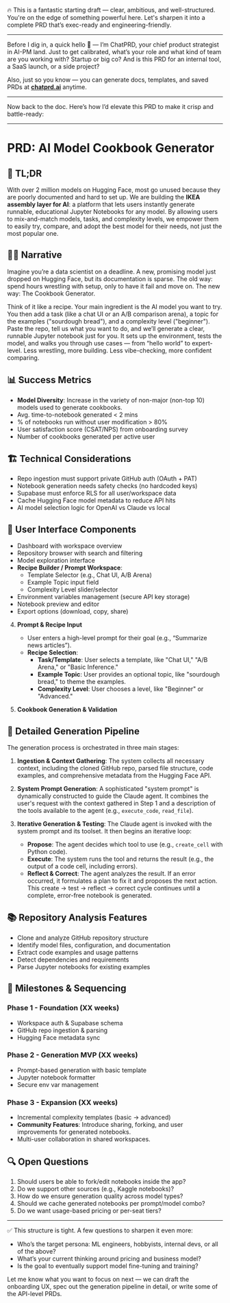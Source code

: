🔥 This is a fantastic starting draft — clear, ambitious, and well-structured. You're on the edge of something powerful here. Let's sharpen it into a complete PRD that’s exec-ready and engineering-friendly.

---

Before I dig in, a quick hello 👋 — I’m ChatPRD, your chief product strategist in AI-PM land. Just to get calibrated, what’s your role and what kind of team are you working with? Startup or big co? And is this PRD for an internal tool, a SaaS launch, or a side project?

Also, just so you know — you can generate docs, templates, and saved PRDs at **[chatprd.ai](http://chatprd.ai)** anytime.

---

Now back to the doc. Here’s how I’d elevate this PRD to make it crisp and battle-ready:

---

# PRD: AI Model Cookbook Generator

## 🧠 TL;DR

With over 2 million models on Hugging Face, most go unused because they are poorly documented and hard to set up. We are building the **IKEA assembly layer for AI**: a platform that lets users instantly generate runnable, educational Jupyter Notebooks for any model. By allowing users to mix-and-match models, tasks, and complexity levels, we empower them to easily try, compare, and adopt the best model for their needs, not just the most popular one.

## 🧙‍♂️ Narrative

Imagine you’re a data scientist on a deadline. A new, promising model just dropped on Hugging Face, but its documentation is sparse. The old way: spend hours wrestling with setup, only to have it fail and move on. The new way: The Cookbook Generator.

Think of it like a recipe. Your main ingredient is the AI model you want to try. You then add a task (like a chat UI or an A/B comparison arena), a topic for the examples ("sourdough bread"), and a complexity level ("beginner"). Paste the repo, tell us what you want to do, and we’ll generate a clear, runnable Jupyter notebook just for you. It sets up the environment, tests the model, and walks you through use cases — from “hello world” to expert-level. Less wrestling, more building. Less vibe-checking, more confident comparing.

## 📊 Success Metrics

*   **Model Diversity**: Increase in the variety of non-major (non-top 10) models used to generate cookbooks.
*   Avg. time-to-notebook generated < 2 mins
*   % of notebooks run without user modification > 80%
*   User satisfaction score (CSAT/NPS) from onboarding survey
*   Number of cookbooks generated per active user

## 🏗️ Technical Considerations

* Repo ingestion must support private GitHub auth (OAuth + PAT)
* Notebook generation needs safety checks (no hardcoded keys)
* Supabase must enforce RLS for all user/workspace data
* Cache Hugging Face model metadata to reduce API hits
* AI model selection logic for OpenAI vs Claude vs local

## 🎨 User Interface Components

*   Dashboard with workspace overview
*   Repository browser with search and filtering
*   Model exploration interface
*   **Recipe Builder / Prompt Workspace**:
    *   Template Selector (e.g., Chat UI, A/B Arena)
    *   Example Topic input field
    *   Complexity Level slider/selector
*   Environment variables management (secure API key storage)
*   Notebook preview and editor
*   Export options (download, copy, share)

4. **Prompt & Recipe Input**

   * User enters a high-level prompt for their goal (e.g., “Summarize news articles”).
   * **Recipe Selection**:
     - **Task/Template**: User selects a template, like "Chat UI," "A/B Arena," or "Basic Inference."
     - **Example Topic**: User provides an optional topic, like "sourdough bread," to theme the examples.
     - **Complexity Level**: User chooses a level, like "Beginner" or "Advanced."

5. **Cookbook Generation & Validation**

## 🔧 Detailed Generation Pipeline

The generation process is orchestrated in three main stages:

1.  **Ingestion & Context Gathering**: The system collects all necessary context, including the cloned GitHub repo, parsed file structure, code examples, and comprehensive metadata from the Hugging Face API.

2.  **System Prompt Generation**: A sophisticated "system prompt" is dynamically constructed to guide the Claude agent. It combines the user's request with the context gathered in Step 1 and a description of the tools available to the agent (e.g., `execute_code`, `read_file`).

3.  **Iterative Generation & Testing**: The Claude agent is invoked with the system prompt and its toolset. It then begins an iterative loop:
    *   **Propose**: The agent decides which tool to use (e.g., `create_cell` with Python code).
    *   **Execute**: The system runs the tool and returns the result (e.g., the output of a code cell, including errors).
    *   **Reflect & Correct**: The agent analyzes the result. If an error occurred, it formulates a plan to fix it and proposes the next action. This create -> test -> reflect -> correct cycle continues until a complete, error-free notebook is generated.

## 📚 Repository Analysis Features

* Clone and analyze GitHub repository structure
* Identify model files, configuration, and documentation
* Extract code examples and usage patterns
* Detect dependencies and requirements
* Parse Jupyter notebooks for existing examples

## 🧱 Milestones & Sequencing

### Phase 1 - Foundation (XX weeks)

* Workspace auth & Supabase schema
* GitHub repo ingestion & parsing
* Hugging Face metadata sync

### Phase 2 - Generation MVP (XX weeks)

* Prompt-based generation with basic template
* Jupyter notebook formatter
* Secure env var management

### Phase 3 - Expansion (XX weeks)

*   Incremental complexity templates (basic → advanced)
*   **Community Features**: Introduce sharing, forking, and user improvements for generated notebooks.
*   Multi-user collaboration in shared workspaces.

## 🔍 Open Questions

1. Should users be able to fork/edit notebooks inside the app?
2. Do we support other sources (e.g., Kaggle notebooks)?
3. How do we ensure generation quality across model types?
4. Should we cache generated notebooks per prompt/model combo?
5. Do we want usage-based pricing or per-seat tiers?

---

✅ This structure is tight. A few questions to sharpen it even more:

* Who’s the target persona: ML engineers, hobbyists, internal devs, or all of the above?
* What’s your current thinking around pricing and business model?
* Is the goal to eventually support model fine-tuning and training?

Let me know what you want to focus on next — we can draft the onboarding UX, spec out the generation pipeline in detail, or write some of the API-level PRDs.
